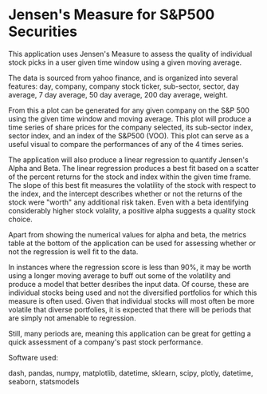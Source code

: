 # Jensen's Measure for S&P500 Securities

This application uses Jensen's Measure to assess the quality of individual stock picks in a user given time window using a given moving average. 

The data is sourced from yahoo finance, and is organized into several features: day, company, company stock ticker, sub-sector, sector, day average, 7 day average, 50 day average, 200 day average, weight. 

From this a plot can be generated for any given company on the S&P 500 using the given time window and moving average. This plot will produce a time series of share prices for the company selected, its sub-sector index, sector index, and an index of the S&P500 (VOO). This plot can serve as a useful visual to compare the performances of any of the 4 times series. 

The application will also produce a linear regression to quantify Jensen's Alpha and Beta. The linear regression produces a best fit based on a scatter of the percent returns for the stock and index within the given time frame. The slope of this best fit measures the volatility of the stock with respect to the index, and the intercept describes whether or not the returns of the stock were "worth" any additional risk taken. Even with a beta identifying considerably higher stock volality, a positive alpha suggests a quality stock choice.

Apart from showing the numerical values for alpha and beta, the metrics table at the bottom of the application can be used for assessing whether or not the regression is well fit to the data.

In instances where the regression score is less than 90%, it may be worth using a longer moving average to buff out some of the volatility and produce a model that better desribes the input data. Of course, these are individual stocks being used and not the diversified portfolios for which this measure is often used. Given that individual stocks will most often be more volatile that diverse portfolies, it is expected that there will be periods that are simply not amenable to regression.

Still, many periods are, meaning this application can be great for getting a quick assessment of a company's past stock performance.


Software used:

dash,
pandas,
numpy,
matplotlib,
datetime,
sklearn,
scipy,
plotly,
datetime,
seaborn,
statsmodels
